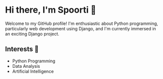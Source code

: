 # Hi there, I'm Spoorti 👋

Welcome to my GitHub profile! I'm enthusiastic about Python programming, particularly web development using Django, and I'm currently immersed in an exciting Django project.

## Interests 👀

- Python Programming
- Data Analysis
- Artificial Intelligence


